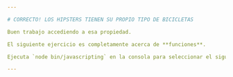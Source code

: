 ```yaml
---

# CORRECTO! LOS HIPSTERS TIENEN SU PROPIO TIPO DE BICICLETAS

Buen trabajo accediendo a esa propiedad.

El siguiente ejercicio es completamente acerca de **funciones**.

Ejecuta `node bin/javascripting` en la consola para seleccionar el siguiente ejercicio.

---
```

